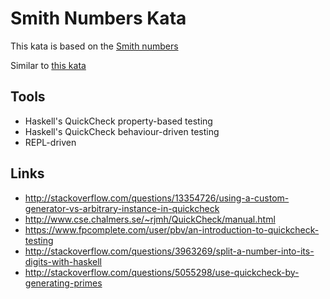 # Smith Numbers Kata

This kata is based on the [Smith numbers](https://en.wikipedia.org/wiki/Smith_number)

Similar to [this kata](https://github.com/alvarogarcia7/smith-numbers-kata-java/blob/master/README.md)

## Tools

  * Haskell's QuickCheck property-based testing
  * Haskell's QuickCheck behaviour-driven testing 
  * REPL-driven

## Links

  * http://stackoverflow.com/questions/13354726/using-a-custom-generator-vs-arbitrary-instance-in-quickcheck
  * http://www.cse.chalmers.se/~rjmh/QuickCheck/manual.html
  * https://www.fpcomplete.com/user/pbv/an-introduction-to-quickcheck-testing
  * http://stackoverflow.com/questions/3963269/split-a-number-into-its-digits-with-haskell
  * http://stackoverflow.com/questions/5055298/use-quickcheck-by-generating-primes
